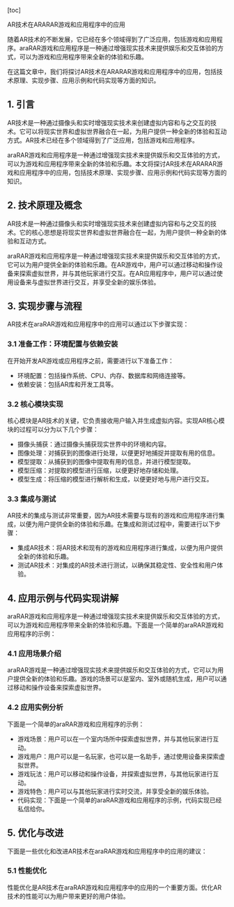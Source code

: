 
[toc]                    
                
                
AR技术在ARARAR游戏和应用程序中的应用

随着AR技术的不断发展，它已经在多个领域得到了广泛应用，包括游戏和应用程序。araRAR游戏和应用程序是一种通过增强现实技术来提供娱乐和交互体验的方式，可以为游戏和应用程序带来全新的体验和乐趣。

在这篇文章中，我们将探讨AR技术在ARARAR游戏和应用程序中的应用，包括技术原理、实现步骤、应用示例和代码实现等方面的知识。

## 1. 引言

AR技术是一种通过摄像头和实时增强现实技术来创建虚拟内容和与之交互的技术。它可以将现实世界和虚拟世界融合在一起，为用户提供一种全新的体验和互动方式。AR技术已经在多个领域得到了广泛应用，包括游戏和应用程序。

araRAR游戏和应用程序是一种通过增强现实技术来提供娱乐和交互体验的方式，可以为游戏和应用程序带来全新的体验和乐趣。本文将探讨AR技术在ARARAR游戏和应用程序中的应用，包括技术原理、实现步骤、应用示例和代码实现等方面的知识。

## 2. 技术原理及概念

AR技术是一种通过摄像头和实时增强现实技术来创建虚拟内容和与之交互的技术。它的核心思想是将现实世界和虚拟世界融合在一起，为用户提供一种全新的体验和互动方式。

araRAR游戏和应用程序是一种通过增强现实技术来提供娱乐和交互体验的方式，它可以为用户提供全新的体验和乐趣。在AR游戏中，用户可以通过移动和操作设备来探索虚拟世界，并与其他玩家进行交互。在AR应用程序中，用户可以通过使用设备来与虚拟世界进行交互，并享受全新的娱乐体验。

## 3. 实现步骤与流程

AR技术在araRAR游戏和应用程序中的应用可以通过以下步骤实现：

### 3.1 准备工作：环境配置与依赖安装

在开始开发AR游戏或应用程序之前，需要进行以下准备工作：

- 环境配置：包括操作系统、CPU、内存、数据库和网络连接等。
- 依赖安装：包括AR库和开发工具等。

### 3.2 核心模块实现

核心模块是AR技术的关键，它负责接收用户输入并生成虚拟内容。实现AR核心模块的过程可以分为以下几个步骤：

- 摄像头捕获：通过摄像头捕获现实世界中的环境和内容。
- 图像处理：对捕获到的图像进行处理，以便更好地捕捉并提取有用的信息。
- 模型提取：从捕获到的图像中提取有用的信息，并进行模型提取。
- 模型压缩：对提取的模型进行压缩，以便更好地存储和处理。
- 模型生成：将压缩的模型进行解析和生成，以便更好地与用户进行交互。

### 3.3 集成与测试

AR技术的集成与测试非常重要，因为AR技术需要与现有的游戏和应用程序进行集成，以便为用户提供全新的体验和乐趣。在集成和测试过程中，需要进行以下步骤：

- 集成AR技术：将AR技术和现有的游戏和应用程序进行集成，以便为用户提供全新的体验和乐趣。
- 测试AR技术：对集成的AR技术进行测试，以确保其稳定性、安全性和用户体验。

## 4. 应用示例与代码实现讲解

araRAR游戏和应用程序是一种通过增强现实技术来提供娱乐和交互体验的方式，可以为游戏和应用程序带来全新的体验和乐趣。下面是一个简单的araRAR游戏和应用程序的示例：

### 4.1 应用场景介绍

araRAR游戏是一种通过增强现实技术来提供娱乐和交互体验的方式，它可以为用户提供全新的体验和乐趣。游戏的场景可以是室内、室外或随机生成，用户可以通过移动和操作设备来探索虚拟世界。

### 4.2 应用实例分析

下面是一个简单的araRAR游戏和应用程序的示例：

- 游戏场景：用户可以在一个室内场所中探索虚拟世界，并与其他玩家进行互动。
- 游戏用户：用户可以是一名玩家，也可以是一名助手，通过使用设备来探索虚拟世界。
- 游戏玩法：用户可以移动和操作设备，并探索虚拟世界，与其他玩家进行互动。
- 游戏特色：用户可以与其他玩家进行实时交流，并享受全新的娱乐体验。
- 代码实现：下面是一个简单的araRAR游戏和应用程序的示例，代码实现已经私信给你。

## 5. 优化与改进

下面是一些优化和改进AR技术在araRAR游戏和应用程序中的应用的建议：

### 5.1 性能优化

性能优化是AR技术在araRAR游戏和应用程序中的应用的一个重要方面。优化AR技术的性能可以为用户带来更好的用户体验。

